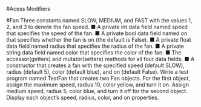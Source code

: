 #Acess Modifiers

#Fan
Three constants named SLOW, MEDIUM, and FAST with the values 1, 2, and 3 to denote the fan speed.
■ A private int data field named speed that specifies the speed of the fan.
■ A private bool data field named on that specifies whether the fan is on (the default is False).
■ A private float data field named radius that specifies the radius of the fan.
■ A private string data field named color that specifies the color of the fan.
■ The accessor(getters)  and mutator(setters)  methods for all four data fields.
■ A constructor that creates a fan with the specified speed (default SLOW), radius (default 5), color (default blue), and on (default False).
Write a test program named TestFan that creates two Fan objects. For the first object, assign the maximum speed, radius 10, color yellow, and turn it on. Assign medium speed, radius 5, color blue, and turn it off for the second object. Display each object’s speed, radius, color, and on properties.

